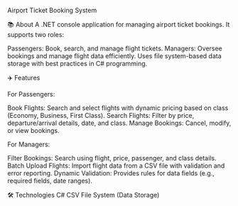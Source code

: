Airport Ticket Booking System

📚 About
A .NET console application for managing airport ticket bookings. It supports two roles:

Passengers: Book, search, and manage flight tickets.
Managers: Oversee bookings and manage flight data efficiently.
Uses file system-based data storage with best practices in C# programming.

✈️ Features

For Passengers:

Book Flights: Search and select flights with dynamic pricing based on class (Economy, Business, First Class).
Search Flights: Filter by price, departure/arrival details, date, and class.
Manage Bookings: Cancel, modify, or view bookings.

For Managers:

Filter Bookings: Search using flight, price, passenger, and class details.
Batch Upload Flights: Import flight data from a CSV file with validation and error reporting.
Dynamic Validation: Provides rules for data fields (e.g., required fields, date ranges).

🛠️ Technologies
C#
CSV File System (Data Storage)
